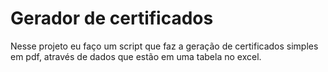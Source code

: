 # Gerador de certificados
 Nesse projeto eu faço um script que faz a geração de certificados simples em pdf, através de dados que estão em uma tabela no excel.
